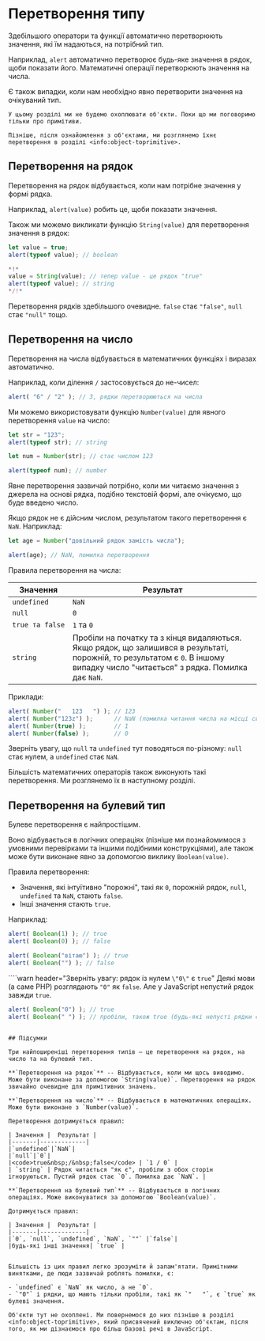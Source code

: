 # Перетворення типу

Здебільшого оператори та функції автоматично перетворюють значення, які їм надаються, на потрібний тип.

Наприклад, `alert` автоматично перетворює будь-яке значення в рядок, щоби показати його. Математичні операції перетворюють значення на числа.

Є також випадки, коли нам необхідно явно перетворити значення на очікуваний тип.

```smart header="Поки що не говоримо про об’єкти"
У цьому розділі ми не будемо охоплювати об'єкти. Поки що ми поговоримо тільки про примітиви.

Пізніше, після ознайомлення з об'єктами, ми розглянемо їхнє перетворення в розділі <info:object-toprimitive>.
```

## Перетворення на рядок

Перетворення на рядок відбувається, коли нам потрібне значення у формі рядка.

Наприклад, `alert(value)` робить це, щоби показати значення.

Також ми можемо викликати функцію `String(value)` для перетворення значення в рядок:

```js run
let value = true;
alert(typeof value); // boolean

*!*
value = String(value); // тепер value - це рядок "true"
alert(typeof value); // string
*/!*
```

Перетворення рядків здебільшого очевидне. `false` стає `"false"`, `null` стає `"null"` тощо.

## Перетворення на число

Перетворення на числа відбувається в математичних функціях і виразах автоматично.

Наприклад, коли ділення `/` застосовується до не-чисел:

```js run
alert( "6" / "2" ); // 3, рядки перетворюються на числа
```

Ми можемо використовувати функцію `Number(value)` для явного перетворення `value` на число:

```js run
let str = "123";
alert(typeof str); // string

let num = Number(str); // стає числом 123

alert(typeof num); // number
```

Явне перетворення зазвичай потрібно, коли ми читаємо значення з джерела на основі рядка, подібно текстовій формі, але очікуємо, що буде введено число.

Якщо рядок не є дійсним числом, результатом такого перетворення є `NaN`. Наприклад:

```js run
let age = Number("довільний рядок замість числа");

alert(age); // NaN, помилка перетворення
```

Правила перетворення на числа:

| Значення |  Результат |
|-------|-------------|
|`undefined`|`NaN`|
|`null`|`0`|
|<code>true&nbsp;та&nbsp;false</code> | `1` та `0` |
| `string` | Пробіли на початку та з кінця видаляються. Якщо рядок, що залишився в результаті, порожній, то результатом є `0`. В іншому випадку число "читається" з рядка. Помилка дає `NaN`. |

Приклади:

```js run
alert( Number("   123   ") ); // 123
alert( Number("123z") );      // NaN (помилка читання числа на місці символу "z")
alert( Number(true) );        // 1
alert( Number(false) );       // 0
```

Зверніть увагу, що `null` та `undefined` тут поводяться по-різному: `null` стає нулем, а `undefined` стає `NaN`.

Більшість математичних операторів також виконують такі перетворення. Ми розглянемо їх в наступному розділі.

## Перетворення на булевий тип

Булеве перетворення є найпростішим.

Воно відбувається в логічних операціях (пізніше ми познайомимося з умовними перевірками та іншими подібними конструкціями), але також може бути виконане явно за допомогою виклику `Boolean(value)`.

Правила перетворення:

- Значення, які інтуїтивно "порожні", такі як `0`, порожній рядок, `null`, `undefined` та `NaN`, стають `false`.
- Інші значення стають `true`.

Наприклад:

```js run
alert( Boolean(1) ); // true
alert( Boolean(0) ); // false

alert( Boolean("вітаю") ); // true
alert( Boolean("") ); // false
```

````warn header="Зверніть увагу: рядок із нулем `\"0\"` є `true`"
Деякі мови (а саме PHP) розглядають `"0"` як `false`. Але у JavaScript непустий рядок завжди `true`.

```js run
alert( Boolean("0") ); // true
alert( Boolean(" ") ); // пробіли, також true (будь-які непусті рядки є true)
```
````

## Підсумки

Три найпоширеніші перетворення типів — це перетворення на рядок, на число та на булевий тип.

**`Перетворення на рядок`** -- Відбувається, коли ми щось виводимо. Може бути виконане за допомогою `String(value)`. Перетворення на рядок звичайно очевидне для примітивних значень.

**`Перетворення на число`** -- Відбувається в математичних операціях. Може бути виконане з `Number(value)`.

Перетворення дотримується правил:

| Значення |  Результат |
|-------|-------------|
|`undefined`|`NaN`|
|`null`|`0`|
|<code>true&nbsp;/&nbsp;false</code> | `1 / 0` |
| `string` | Рядок читається "як є", пробіли з обох сторін ігноруються. Пустий рядок стає `0`. Помилка дає `NaN`. |

**`Перетворення на булевий тип`** -- Відбувається в логічних операціях. Може виконуватися за допомогою `Boolean(value)`.

Дотримується правил:

| Значення |  Результат |
|-------|-------------|
|`0`, `null`, `undefined`, `NaN`, `""` |`false`|
|будь-які інші значення| `true` |


Більшість із цих правил легко зрозуміти й запам'ятати. Примітними винятками, де люди зазвичай роблять помилки, є:

- `undefined` є `NaN` як число, а не `0`.
- `"0"` і рядки, що мають тільки пробіли, такі як `"   "`, є `true` як булеві значення.

Об'єкти тут не охоплені. Ми повернемося до них пізніше в розділі <info:object-toprimitive>, який присвячений виключно об'єктам, після того, як ми дізнаємося про більш базові речі в JavaScript.
